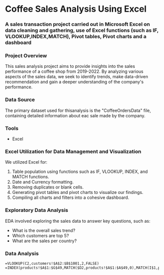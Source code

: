 # Coffee Sales Analysis Using Excel
### A sales transaction project carried out in Microsoft Excel on data cleaning and gathering, use of Excel functions (such as IF, VLOOKUP,INDEX,MATCH), Pivot tables, Pivot charts and a dashboard

### Project Overview
This sales analysis project aims to provide insights into the sales performance of a coffee shop from 2019-2022. By analyzing various aspects of the sales data, we seek to identify trends, make data-driven recommendation and gain a deeper understanding of the company's performance.

### Data Source
The primary dataset used for thisanalysis is the "CoffeeOrdersData" file, containing detailed information about eac sale made by the company.

### Tools
- Excel

### Excel Utilization for Data Management and Visualization
We utilized Excel for:
1. Table population using functions such as IF, VLOOKUP, INDEX, and MATCH functions.
2. Date and Currency formatting.
3. Removing duplicates or blank cells.
4. Generating pivot tables and pivot charts to visualize our findings.
5. Compiling all charts and filters into a cohesive dashboard.

### Exploratory Data Analysis
EDA involved exploring the sales data to answer key questions, such as:
- What is the overall sales trend?
- Which customers are top 5?
- What are the sales per country?

### Data Analysis
```Excel
=VLOOKUP(C2,customers!$A$2:$B$1001,2,FALSE)
=INDEX(products!$A$1:$G$49,MATCH($D2,products!$A$1:$A$49,0),MATCH(I$1,products!$A$1:$G$1,0))
```


